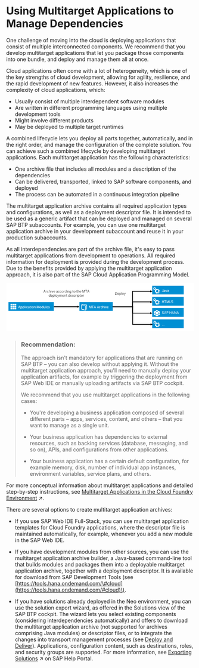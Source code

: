 <!-- loio41184aabb5d04839b8bd29564aa850e5 -->

# Using Multitarget Applications to Manage Dependencies

One challenge of moving into the cloud is deploying applications that consist of multiple interconnected components. We recommend that you develop multitarget applications that let you package those components into one bundle, and deploy and manage them all at once.

Cloud applications often come with a lot of heterogeneity, which is one of the key strengths of cloud development, allowing for agility, resilience, and the rapid development of new features. However, it also increases the complexity of cloud applications, which:

-   Usually consist of multiple interdependent software modules
-   Are written in different programming languages using multiple development tools
-   Might involve different products
-   May be deployed to multiple target runtimes

A combined lifecycle lets you deploy all parts together, automatically, and in the right order, and manage the configuration of the complete solution. You can achieve such a combined lifecycle by developing multitarget applications. Each multitarget application has the following characteristics:

-   One archive file that includes all modules and a description of the dependencies
-   Can be delivered, transported, linked to SAP software components, and deployed
-   The process can be automated in a continuous integration pipeline

The multitarget application archive contains all required application types and configurations, as well as a deployment descriptor file. It is intended to be used as a generic artifact that can be deployed and managed on several SAP BTP subaccounts. For example, you can use one multitarget application archive in your development subaccount and reuse it in your production subaccounts.

As all interdependencies are part of the archive file, it's easy to pass multitarget applications from development to operations. All required information for deployment is provided during the development process. Due to the benefits provided by applying the multitarget application approach, it is also part of the SAP Cloud Application Programming Model.

![](images/sap_cp_lm_mta_926ef9d.png)

> ### Recommendation:  
> The approach isn't mandatory for applications that are running on SAP BTP – you can also develop without applying it. Without the multitarget application approach, you'll need to manually deploy your application artifacts, for example by triggering the deployment from SAP Web IDE or manually uploading artifacts via SAP BTP cockpit.
> 
> We recommend that you use multitarget applications in the following cases:
> 
> -   You're developing a business application composed of several different parts – apps, services, content, and others – that you want to manage as a single unit.
> 
> -   Your business application has dependencies to external resources, such as backing services \(database, messaging, and so on\), APIs, and configurations from other applications.
> 
> -   Your business application has a certain default configuration, for example memory, disk, number of individual app instances, environment variables, service plans, and others.

For more conceptual information about multitarget applications and detailed step-by-step instructions, see [Multitarget Applications in the Cloud Foundry Environment](https://help.sap.com/viewer/6cdb9cff1d9b4877b9da90e5020a32d2//en-US/d04fc0e2ad894545aebfd7126384307c.html "A Multitarget application (MTA) is logically a single application comprised of multiple parts created with different technologies, which share the same lifecycle.") :arrow_upper_right:.

There are several options to create multitarget application archives:

-   If you use SAP Web IDE Full-Stack, you can use multitarget application templates for Cloud Foundry applications, where the descriptor file is maintained automatically, for example, whenever you add a new module in the SAP Web IDE.

-   If you have development modules from other sources, you can use the multitarget application archive builder, a Java-based command-line tool that builds modules and packages them into a deployable multitarget application archive, together with a deployment descriptor. It is available for download from SAP Development Tools \(see [https://tools.hana.ondemand.com/\#cloud](https://tools.hana.ondemand.com/#cloud)\).

-   If you have solutions already deployed in the Neo environment, you can use the solution export wizard, as offered in the Solutions view of the SAP BTP cockpit. The wizard lets you select existing components \(considering interdependencies automatically\) and offers to download the multitarget application archive \(not supported for archives comprising Java modules\) or descriptor files, or to integrate the changes into transport management processes \(see [Deploy and Deliver](../deploy-and-deliver/deploy-and-deliver-5972cdb.md)\). Applications, configuration content, such as destinations, roles, and security groups are supported. For more information, see [Exporting Solutions](https://help.sap.com/viewer/ea72206b834e4ace9cd834feed6c0e09/Cloud/en-US/14a0ff1480494bcd993674061fb4f505.html "") :arrow_upper_right: on SAP Help Portal.


